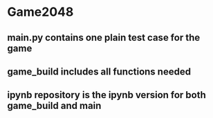 # Game2048
## main.py contains one plain test case for the game
## game_build includes all functions needed
## ipynb repository is the ipynb version for both game_build and main
